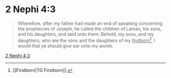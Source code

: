 # 2 Nephi 4:3

> Wherefore, after my father had made an end of speaking concerning the prophecies of Joseph, he called the children of Laman, his sons, and his daughters, and said unto them: Behold, my sons, and my daughters, who are the sons and the daughters of my <u>firstborn</u>[^a], I would that ye should give ear unto my words.

[2 Nephi 4:3](https://www.churchofjesuschrist.org/study/scriptures/bofm/2-ne/4?lang=eng&id=p3#p3)


[^a]: [[Firstborn|TG Firstborn]].  
